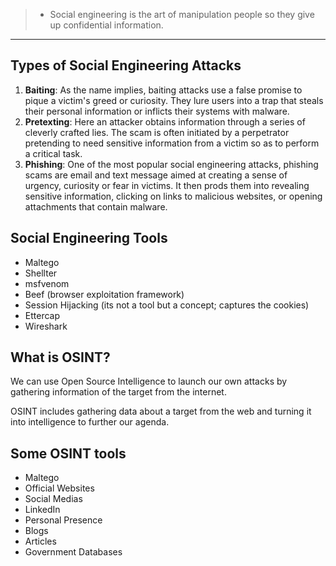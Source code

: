 > - Social engineering is the art of manipulation people so they give up confidential information.

---
## Types of Social Engineering Attacks

1. **Baiting**: As the name implies, baiting attacks use a false promise to pique a victim's greed or curiosity. They lure users into a trap that steals their personal information or inflicts their systems with malware.
2. **Pretexting**: Here an attacker obtains information through a series of cleverly crafted lies. The scam is often initiated by a perpetrator pretending to need sensitive information from a victim so as to perform a critical task.
3. **Phishing**: One of the most popular social engineering attacks, phishing scams are email and text message aimed at creating a sense of urgency, curiosity or fear in victims. It then prods them into revealing sensitive information, clicking on links to malicious websites, or opening attachments that contain malware.

## Social Engineering Tools

- Maltego
- Shellter
- msfvenom
- Beef (browser exploitation framework)
- Session Hijacking (its not a tool but a concept; captures the cookies)
- Ettercap
- Wireshark

## What is OSINT?

We can use Open Source Intelligence to launch our own attacks by gathering information of the target from the internet.

OSINT includes gathering data about a target from the web and turning it into intelligence to further our agenda.

## Some OSINT tools 

- Maltego
- Official Websites
- Social Medias
- LinkedIn
- Personal Presence
- Blogs
- Articles
- Government Databases

